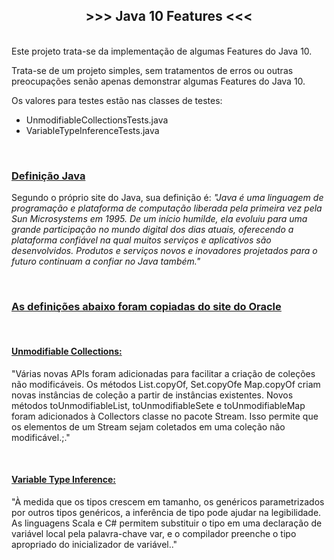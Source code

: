 <h2 style="text-align:center"><strong>&gt;&gt;&gt; Java 10 Features &lt;&lt;&lt;</strong></h2>

<p><br />
Este projeto trata-se da implementa&ccedil;&atilde;o de algumas Features do Java 10.</p>

<p>Trata-se de um projeto simples, sem tratamentos de erros ou outras preocupa&ccedil;&otilde;es sen&atilde;o apenas demonstrar algumas Features do Java 10.</p>

<p>Os valores para testes est&atilde;o nas classes de testes:</p>

<ul>
	<li>UnmodifiableCollectionsTests.java</li>
	<li>VariableTypeInferenceTests.java</li>
</ul>

<p>&nbsp;</p>

<h3><u>Defini&ccedil;&atilde;o Java</u></h3>

<p>Segundo o pr&oacute;prio site do Java, sua defini&ccedil;&atilde;o &eacute;: <em>&quot;Java &eacute; uma linguagem de programa&ccedil;&atilde;o e plataforma de computa&ccedil;&atilde;o liberada pela primeira vez pela Sun Microsystems em 1995. De um in&iacute;cio humilde, ela evoluiu para uma grande participa&ccedil;&atilde;o no mundo digital dos dias atuais, oferecendo a plataforma confi&aacute;vel na qual muitos servi&ccedil;os e aplicativos s&atilde;o desenvolvidos. Produtos e servi&ccedil;os novos e inovadores projetados para o futuro continuam a confiar no Java tamb&eacute;m.&quot;</em></p>

<p>&nbsp;</p>

<h3><u>As definições abaixo foram copiadas do <a href="https://www.oracle.com/java/technologies/javase/8-whats-new.html">site do Oracle</a></u></h3>

<p>&nbsp;</p>

<h4><strong><u>Unmodifiable Collections:</u></strong></h4>

<p>&quot;V&aacute;rias novas APIs foram adicionadas para facilitar a cria&ccedil;&atilde;o de cole&ccedil;&otilde;es n&atilde;o modific&aacute;veis. Os m&eacute;todos List.copyOf, Set.copyOfe Map.copyOf criam novas inst&acirc;ncias de cole&ccedil;&atilde;o a partir de inst&acirc;ncias existentes. Novos m&eacute;todos toUnmodifiableList, toUnmodifiableSete e toUnmodifiableMap foram adicionados &agrave; Collectors classe no pacote Stream. Isso permite que os elementos de um Stream sejam coletados em uma cole&ccedil;&atilde;o n&atilde;o modific&aacute;vel.;.&quot;</p>

<p>&nbsp;</p>

<h4><u><strong>Variable Type Inference:</strong></u></h4>

<p>&quot;&Agrave; medida que os tipos crescem em tamanho, os gen&eacute;ricos parametrizados por outros tipos gen&eacute;ricos, a infer&ecirc;ncia de tipo pode ajudar na legibilidade. As linguagens Scala e C# permitem substituir o tipo em uma declara&ccedil;&atilde;o de vari&aacute;vel local pela palavra-chave var, e o compilador preenche o tipo apropriado do inicializador de vari&aacute;vel..&quot;</p>

<p>&nbsp;</p>
